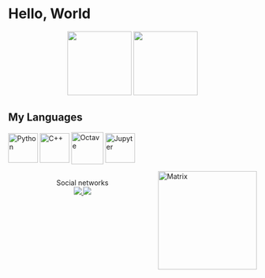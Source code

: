 # Hello, World

<div align = "center">
<img height = "130em" src = "https://github-readme-stats.vercel.app/api?username=JWchester&show_icons=true&theme=dark&include_all_commits=true&count_private=true" />
<img height = "130em"src = "https://github-readme-stats.vercel.app/api/top-langs/?username=JWchester&layout=compact&langs_count=7&theme=dark" />
</div>

## My Languages

<div align = "left">
<img style = "margin = 10px" align = "center" alt = "Python" height = "60" src = "https://cdn.jsdelivr.net/gh/devicons/devicon/icons/python/python-original.svg" />
<img style = "margin = 10px" align = "center" alt = "C++" height = "60" src = https://cdn.jsdelivr.net/gh/devicons/devicon/icons/cplusplus/cplusplus-original.svg /> 
<img style = "margin = 10px" align = "center" alt = "Octave" height = "65" src="https://cdn.jsdelivr.net/gh/devicons/devicon/icons/matlab/matlab-original.svg" />
 
<img style = "margin = 10px" align = "center" alt = "Jupyter" height = "60" src="https://cdn.jsdelivr.net/gh/devicons/devicon/icons/jupyter/jupyter-original-wordmark.svg" /> 
 
<img align = "right" height = "200" width = "200" alt = "Matrix" src = https://c.tenor.com/yasksYy1XekAAAAC/matrix-code.gif /></a>


 ##

<div align = "center">
Social networks

<div align = "center">
<a href="https://instagram.com/joao.paulo56" alt = "Instagram" target="_blank"> <img src = "https://img.shields.io/badge/Instagram-E4405F?style=for-the-badge&logo=instagram&logoColor=white "target =" _ blank "> </a>
<a href="https://www.linkedin.com/in/jo%C3%A3o-paulo-gomes-barbosa-a1384a1b1/" target="_blank"> <img src = "https://img.shields.io/badge/LinkedIn-0077B5?style=for-the-badge&logo=linkedin&logoColor=white "target =" _ blank "> </a>
 

  


